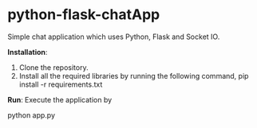 # python-flask-chatApp
Simple chat application which uses Python, Flask and Socket IO.


**Installation**:

1. Clone the repository.
2. Install all the required libraries by running the following command,
pip install -r requirements.txt

**Run**:
Execute the application by

python app.py

